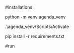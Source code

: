 #installations

python -m venv agenda_venv

 .\agenda_venv\Scripts\Activate 

  pip install -r requirements.txt

#run

